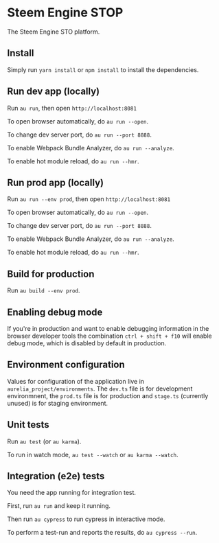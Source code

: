 # Steem Engine STOP

The Steem Engine STO platform.

## Install

Simply run `yarn install` or `npm install` to install the dependencies.

## Run dev app (locally)

Run `au run`, then open `http://localhost:8081`

To open browser automatically, do `au run --open`.

To change dev server port, do `au run --port 8888`.

To enable Webpack Bundle Analyzer, do `au run --analyze`.

To enable hot module reload, do `au run --hmr`.

## Run prod app (locally)

Run `au run --env prod`, then open `http://localhost:8081`

To open browser automatically, do `au run --open`.

To change dev server port, do `au run --port 8888`.

To enable Webpack Bundle Analyzer, do `au run --analyze`.

To enable hot module reload, do `au run --hmr`.

## Build for production

Run `au build --env prod`.

## Enabling debug mode

If you're in production and want to enable debugging information in the browser developer tools the combination `ctrl + shift + f10` will enable debug mode, which is disabled by default in production.

## Environment configuration

Values for configuration of the application live in `aurelia_project/environments`. The `dev.ts` file is for development environmnent, the `prod.ts` file is for production and `stage.ts` (currently unused) is for staging environment.

## Unit tests

Run `au test` (or `au karma`).

To run in watch mode, `au test --watch` or `au karma --watch`.

## Integration (e2e) tests

You need the app running for integration test.

First, run `au run` and keep it running.

Then run `au cypress` to run cypress in interactive mode.

To perform a test-run and reports the results, do `au cypress --run`.
